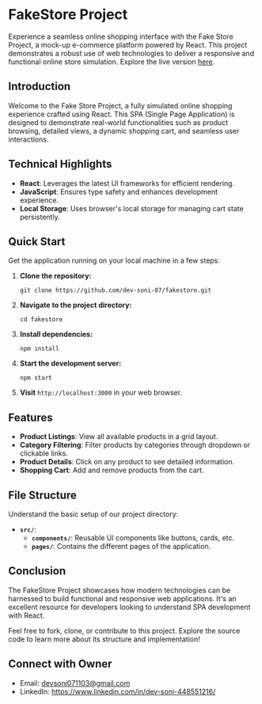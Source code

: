 # FakeStore Project

Experience a seamless online shopping interface with the Fake Store Project, a mock-up e-commerce platform powered by React. This project demonstrates a robust use of web technologies to deliver a responsive and functional online store simulation. Explore the live version [here](https://fakestore-devsoni.netlify.app/).

## Introduction

Welcome to the Fake Store Project, a fully simulated online shopping experience crafted using React. This SPA (Single Page Application) is designed to demonstrate real-world functionalities such as product browsing, detailed views, a dynamic shopping cart, and seamless user interactions.

## Technical Highlights

- **React**: Leverages the latest UI frameworks for efficient rendering.
- **JavaScript**: Ensures type safety and enhances development experience.
- **Local Storage**: Uses browser's local storage for managing cart state persistently.

## Quick Start

Get the application running on your local machine in a few steps:

1. **Clone the repository:**
   ```
   git clone https://github.com/dev-soni-07/fakestore.git
   ```
2. **Navigate to the project directory:**
   ```
   cd fakestore
   ```
3. **Install dependencies:**
   ```
   npm install
   ```
4. **Start the development server:**
   ```
   npm start
   ```
5. **Visit** `http://localhost:3000` in your web browser.

## Features

- **Product Listings**: View all available products in a grid layout.
- **Category Filtering**: Filter products by categories through dropdown or clickable links.
- **Product Details**: Click on any product to see detailed information.
- **Shopping Cart**: Add and remove products from the cart.

## File Structure

Understand the basic setup of our project directory:

- **`src/`**:
  - **`components/`**: Reusable UI components like buttons, cards, etc.
  - **`pages/`**: Contains the different pages of the application.

## Conclusion

The FakeStore Project showcases how modern technologies can be harnessed to build functional and responsive web applications. It's an excellent resource for developers looking to understand SPA development with React.

Feel free to fork, clone, or contribute to this project. Explore the source code to learn more about its structure and implementation!

## Connect with Owner

- Email: devsoni071103@gmail.com
- LinkedIn: https://www.linkedin.com/in/dev-soni-448551216/